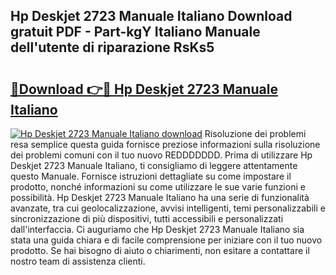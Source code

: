 ## Hp Deskjet 2723 Manuale Italiano Download gratuit PDF - Part-kgY Italiano Manuale dell'utente di riparazione RsKs5

# <h2><a href="http://dfflx5b.blite.top/?on=Hp+Deskjet+2723+Manuale+Italiano">🔗Download 👉🔴 Hp Deskjet 2723 Manuale Italiano</a></h2>

[![Hp Deskjet 2723 Manuale Italiano download](https://i.imgur.com/lujVjoI.png)](http://dfflx5b.blite.top/?on=Hp+Deskjet+2723+Manuale+Italiano)
Risoluzione dei problemi resa semplice questa guida fornisce preziose informazioni sulla risoluzione dei problemi comuni con il tuo nuovo REDDDDDDD. Prima di utilizzare Hp Deskjet 2723 Manuale Italiano, ti consigliamo di leggere attentamente questo Manuale. Fornisce istruzioni dettagliate su come impostare il prodotto, nonché informazioni su come utilizzare le sue varie funzioni e possibilità. Hp Deskjet 2723 Manuale Italiano ha una serie di funzionalità avanzate, tra cui geolocalizzazione, avvisi intelligenti, temi personalizzabili e sincronizzazione di più dispositivi, tutti accessibili e personalizzati dall'interfaccia. Ci auguriamo che Hp Deskjet 2723 Manuale Italiano sia stata una guida chiara e di facile comprensione per iniziare con il tuo nuovo prodotto. Se hai bisogno di aiuto o chiarimenti, non esitare a contattare il nostro team di assistenza clienti.

